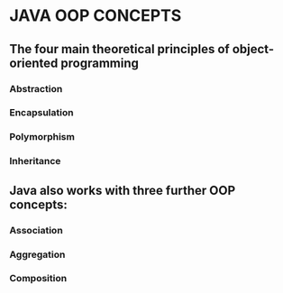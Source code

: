 # JAVA OOP CONCEPTS
## The four main theoretical principles of object-oriented programming
### Abstraction
### Encapsulation
### Polymorphism
###  Inheritance 
## Java also works with three further OOP concepts: 
### Association
### Aggregation
### Composition
